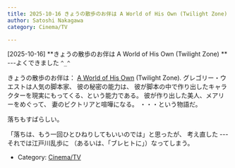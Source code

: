 ```yaml
---
title: 2025-10-16 きょうの散歩のお伴は A World of His Own (Twilight Zone)  ---よくできました `^_^`
author: Satoshi Nakagawa
category: Cinema/TV

---
```


[2025-10-16] **きょうの散歩のお伴は A World of His Own (Twilight Zone) **  ---よくできました `^_^`

 きょうの散歩のお伴は：
[A World of His Own](https://en.wikipedia.org/wiki/A_World_of_His_Own) (Twilight Zone).
グレゴリー・ウエストは人気の脚本家、
彼の秘密の能力は、
彼が脚本の中で作り出したキャラクターを現実にもってくる、という能力である。
彼が作り出した美人、メアリーをめぐって、
妻のビクトリアと喧嘩になる。
・・・という物語だ。

 落ちもすばらしい。

 「落ちは、もう一回ひとひねりしてもいいのでは」と思ったが、
考え直した ---
それでは江戸川乱歩に
（あるいは、「ブレヒトに」）なってしまう。

- Category: [Cinema/TV](https://merapano.github.io/categories.html#Cinema/TV)

